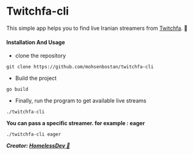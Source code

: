 # Twitchfa-cli

This simple app helps you to find live Iranian streamers from [Twitchfa](https://twitchfa.ir/). 🐼

#### Installation And Usage
 * clone the repository
 ```shell script
git clone https://github.com/mohsenbostan/twitchfa-cli
 ```

 * Build the project
 ```shell script
go build
 ```

 * Finally, run the program to get available live streams
 ```shell script
./twitchfa-cli
 ```
**You can pass a specific streamer. for example : eager**
```shell script
./twitchfa-cli eager
```


***Creator: [HomelessDev 🤪](https://www.twitch.tv/homelessdev)***
